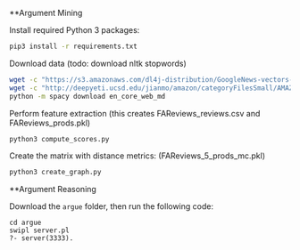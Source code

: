 **Argument Mining

Install required Python 3 packages:

```bash
pip3 install -r requirements.txt
```


Download data (todo: download nltk stopwords)

```bash
wget -c "https://s3.amazonaws.com/dl4j-distribution/GoogleNews-vectors-negative300.bin.gz"
wget -c "http://deepyeti.ucsd.edu/jianmo/amazon/categoryFilesSmall/AMAZON_FASHION_5.json.gz"
python -m spacy download en_core_web_md
```

Perform feature extraction (this creates FAReviews\_reviews.csv and FAReviews\_prods.pkl)
```bash
python3 compute_scores.py 
```

Create the matrix with distance metrics: (FAReviews\_5\_prods\_mc.pkl)
```bash
python3 create_graph.py 
```
**Argument Reasoning

Download the ```argue``` folder, then run the following code:
```
cd argue
swipl server.pl
?- server(3333).
```
